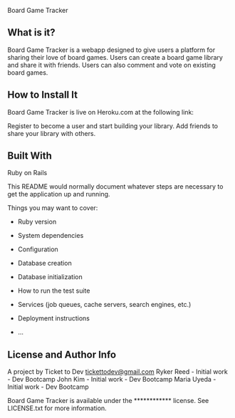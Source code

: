 Board Game Tracker


What is it?
-----------
Board Game Tracker is a webapp designed to give users a
platform for sharing their love of board games. Users can create a
board game library and share it with friends. Users can also comment
and vote on existing board games.


How to Install It
-----------------
Board Game Tracker is live on Heroku.com at the following link:

Register to become a user and start building your library. Add
friends to share your library with others.


Built With
-----------
Ruby on Rails


This README would normally document whatever steps are necessary to get the
application up and running.

Things you may want to cover:

* Ruby version

* System dependencies

* Configuration

* Database creation

* Database initialization

* How to run the test suite

* Services (job queues, cache servers, search engines, etc.)

* Deployment instructions

* ...


License and Author Info
------------------------
A project by Ticket to Dev
tickettodev@gmail.com
Ryker Reed - Initial work - Dev Bootcamp
John Kim - Initial work - Dev Bootcamp
Maria Uyeda - Initial work - Dev Bootcamp

Board Game Tracker is available under the ************ license. See
LICENSE.txt for more information.

